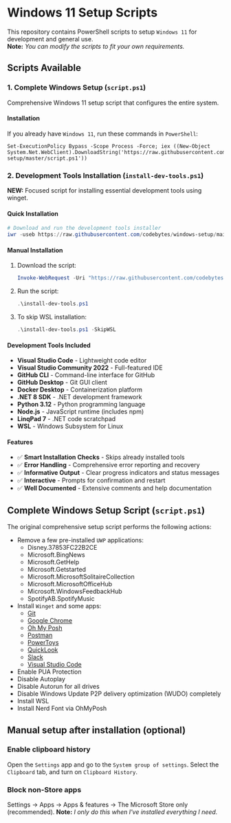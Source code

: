 # Windows 11 Setup Scripts

This repository contains PowerShell scripts to setup `Windows 11` for development and general use.  
**Note:** _You can modify the scripts to fit your own requirements._

## Scripts Available

### 1. Complete Windows Setup (`script.ps1`)

Comprehensive Windows 11 setup script that configures the entire system.

#### Installation

If you already have `Windows 11`, run these commands in `PowerShell`:

```
Set-ExecutionPolicy Bypass -Scope Process -Force; iex ((New-Object System.Net.WebClient).DownloadString('https://raw.githubusercontent.com/samuelramox/windows-setup/master/script.ps1'))
```

### 2. Development Tools Installation (`install-dev-tools.ps1`)

**NEW:** Focused script for installing essential development tools using winget.

#### Quick Installation

```powershell
# Download and run the development tools installer
iwr -useb https://raw.githubusercontent.com/codebytes/windows-setup/main/install-dev-tools.ps1 | iex
```

#### Manual Installation

1. Download the script:
   ```powershell
   Invoke-WebRequest -Uri "https://raw.githubusercontent.com/codebytes/windows-setup/main/install-dev-tools.ps1" -OutFile "install-dev-tools.ps1"
   ```

2. Run the script:
   ```powershell
   .\install-dev-tools.ps1
   ```

3. To skip WSL installation:
   ```powershell
   .\install-dev-tools.ps1 -SkipWSL
   ```

#### Development Tools Included

- **Visual Studio Code** - Lightweight code editor
- **Visual Studio Community 2022** - Full-featured IDE
- **GitHub CLI** - Command-line interface for GitHub
- **GitHub Desktop** - Git GUI client
- **Docker Desktop** - Containerization platform
- **.NET 8 SDK** - .NET development framework
- **Python 3.12** - Python programming language
- **Node.js** - JavaScript runtime (includes npm)
- **LinqPad 7** - .NET code scratchpad
- **WSL** - Windows Subsystem for Linux

#### Features

- ✅ **Smart Installation Checks** - Skips already installed tools
- ✅ **Error Handling** - Comprehensive error reporting and recovery
- ✅ **Informative Output** - Clear progress indicators and status messages
- ✅ **Interactive** - Prompts for confirmation and restart
- ✅ **Well Documented** - Extensive comments and help documentation

## Complete Windows Setup Script (`script.ps1`)

The original comprehensive setup script performs the following actions:

- Remove a few pre-installed `UWP` applications:
  - Disney.37853FC22B2CE
  - Microsoft.BingNews
  - Microsoft.GetHelp
  - Microsoft.Getstarted
  - Microsoft.MicrosoftSolitaireCollection
  - Microsoft.MicrosoftOfficeHub
  - Microsoft.WindowsFeedbackHub
  - SpotifyAB.SpotifyMusic
- Install `Winget` and some apps:
  - [Git](https://gitforwindows.org/)
  - [Google Chrome](https://www.google.com/chrome/)
  - [Oh My Posh](https://ohmyposh.dev)
  - [Postman](https://www.postman.com)
  - [PowerToys](https://github.com/microsoft/PowerToys)
  - [QuickLook](https://pooi.moe/QuickLook/)
  - [Slack](https://slack.com/intl/pt-br/)
  - [Visual Studio Code](https://chocolatey.org/packages/vscode)
- Enable PUA Protection
- Disable Autoplay
- Disable Autorun for all drives
- Disable Windows Update P2P delivery optimization (WUDO) completely
- Install WSL
- Install Nerd Font via OhMyPosh

## Manual setup after installation (optional)

### Enable clipboard history

Open the `Settings` app and go to the `System group of settings`. Select the `Clipboard` tab, and turn on `Clipboard History`.

### Block non-Store apps

Settings -> Apps -> Apps & features -> The Microsoft Store only (recommended).
**Note:** _I only do this when I've installed everything I need._
